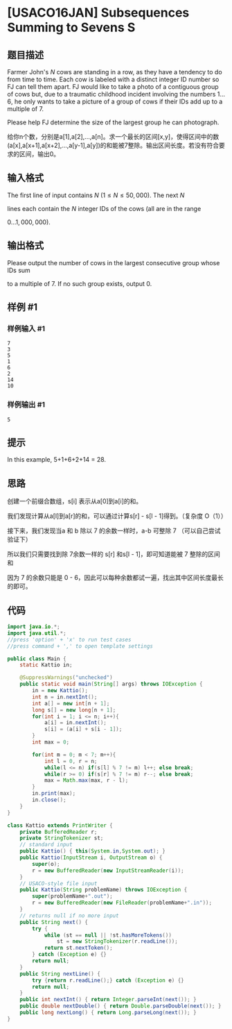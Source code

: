 # [USACO16JAN] Subsequences Summing to Sevens S

## 题目描述

Farmer John's $N$ cows are standing in a row, as they have a tendency to do from time to time.  Each cow is labeled with a distinct integer ID number so FJ can tell them apart. FJ would like to take a photo of a contiguous group of cows but, due to a traumatic  childhood incident involving the numbers $1 \ldots 6$, he only wants to take a picture of a group of cows if their IDs add up to a multiple of 7.


Please help FJ determine the size of the largest group he can photograph.

给你n个数，分别是a[1],a[2],...,a[n]。求一个最长的区间[x,y]，使得区间中的数(a[x],a[x+1],a[x+2],...,a[y-1],a[y])的和能被7整除。输出区间长度。若没有符合要求的区间，输出0。

## 输入格式

The first line of input contains $N$ ($1 \leq N \leq 50,000$).  The next $N$

lines each contain the $N$ integer IDs of the cows (all are in the range

$0 \ldots 1,000,000$).

## 输出格式

Please output the number of cows in the largest consecutive group whose IDs sum

to a multiple of 7.  If no such group exists, output 0.

## 样例 #1

### 样例输入 #1

```
7
3
5
1
6
2
14
10
```

### 样例输出 #1

```
5
```

## 提示

In this example, 5+1+6+2+14 = 28.



## 思路

创建一个前缀合数组，s[i] 表示从a[0]到a[i]的和。

我们发现计算从a[l]到a[r]的和，可以通过计算s[r] - s[l - 1]得到。（复杂度 O（1））



接下来，我们发现当a 和 b 除以 7 的余数一样时，a-b 可整除 7 （可以自己尝试验证下）

所以我们只需要找到除 7余数一样的 s[r] 和s[l - 1]，即可知道能被 7 整除的区间和

因为 7 的余数只能是 0 - 6，因此可以每种余数都试一遍，找出其中区间长度最长的即可。

## 代码

```java
import java.io.*;
import java.util.*;
//press 'option' + 'x' to run test cases
//press command + ',' to open template settings

public class Main {
    static Kattio in;

    @SuppressWarnings("unchecked")
    public static void main(String[] args) throws IOException {
        in = new Kattio();
        int n = in.nextInt();
        int a[] = new int[n + 1];
        long s[] = new long[n + 1];
        for(int i = 1; i <= n; i++){
            a[i] = in.nextInt();
            s[i] = (a[i] + s[i - 1]);
        }
        int max = 0;

        for(int m = 0; m < 7; m++){
            int l = 0, r = n;
            while(l <= n) if(s[l] % 7 != m) l++; else break;
            while(r >= 0) if(s[r] % 7 != m) r--; else break;
            max = Math.max(max, r - l);
        }
        in.print(max);
        in.close();
    }
}

class Kattio extends PrintWriter {
    private BufferedReader r;
    private StringTokenizer st;
    // standard input
    public Kattio() { this(System.in,System.out); }
    public Kattio(InputStream i, OutputStream o) {
        super(o);
        r = new BufferedReader(new InputStreamReader(i));
    }
    // USACO-style file input
    public Kattio(String problemName) throws IOException {
        super(problemName+".out");
        r = new BufferedReader(new FileReader(problemName+".in"));
    }
    // returns null if no more input
    public String next() {
        try {
            while (st == null || !st.hasMoreTokens())
                st = new StringTokenizer(r.readLine());
            return st.nextToken();
        } catch (Exception e) {}
        return null;
    }
    public String nextLine() {
        try {return r.readLine();} catch (Exception e) {}
        return null;
    }
    public int nextInt() { return Integer.parseInt(next()); }
    public double nextDouble() { return Double.parseDouble(next()); }
    public long nextLong() { return Long.parseLong(next()); }
}
```

